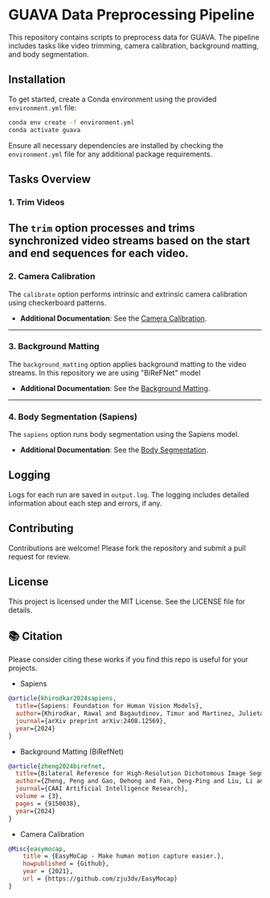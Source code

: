 # GUAVA Data Preprocessing Pipeline

This repository contains scripts to preprocess data for GUAVA. The pipeline includes tasks like video trimming, camera calibration, background matting, and body segmentation.

## Installation

To get started, create a Conda environment using the provided `environment.yml` file:

```bash
conda env create -f environment.yml
conda activate guava
```

Ensure all necessary dependencies are installed by checking the `environment.yml` file for any additional package requirements.

## Tasks Overview

### 1. Trim Videos
The `trim` option processes and trims synchronized video streams based on the start and end sequences for each video.
---

### 2. Camera Calibration
The `calibrate` option performs intrinsic and extrinsic camera calibration using checkerboard patterns.

- **Additional Documentation**: See the [Camera Calibration](EasyMocap/README.md).

---

### 3. Background Matting
The `background_matting` option applies background matting to the video streams. In this repository we are using "BiReFNet" model

- **Additional Documentation**: See the [Background Matting](BackgroundMatting/README.md).

---

### 4. Body Segmentation (Sapiens)
The `sapiens` option runs body segmentation using the Sapiens model.

- **Additional Documentation**: See the [Body Segmentation](bodysegmentation/lite/docs/SEG_README.md).

## Logging

Logs for each run are saved in `output.log`. The logging includes detailed information about each step and errors, if any.

## Contributing

Contributions are welcome! Please fork the repository and submit a pull request for review.

## License

This project is licensed under the MIT License. See the LICENSE file for details.

## 📚 Citation
Please consider citing these works if you find this repo is useful for your projects.

- Sapiens
```bibtex
@article{khirodkar2024sapiens,
  title={Sapiens: Foundation for Human Vision Models},
  author={Khirodkar, Rawal and Bagautdinov, Timur and Martinez, Julieta and Zhaoen, Su and James, Austin and Selednik, Peter and Anderson, Stuart and Saito, Shunsuke},
  journal={arXiv preprint arXiv:2408.12569},
  year={2024}
}
```
- Background Matting (BiRefNet)
```bibtex
@article{zheng2024birefnet,
  title={Bilateral Reference for High-Resolution Dichotomous Image Segmentation},
  author={Zheng, Peng and Gao, Dehong and Fan, Deng-Ping and Liu, Li and Laaksonen, Jorma and Ouyang, Wanli and Sebe, Nicu},
  journal={CAAI Artificial Intelligence Research},
  volume = {3},
  pages = {9150038},
  year={2024}
}
```
- Camera Calibration
```bibtex
@Misc{easymocap,  
    title = {EasyMoCap - Make human motion capture easier.},
    howpublished = {Github},  
    year = {2021},
    url = {https://github.com/zju3dv/EasyMocap}
}
